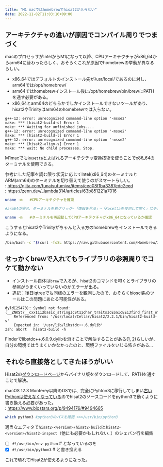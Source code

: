 ```yaml
---
title: "M1 macではhomebrewでhisat2が入らない"
date: 2022-11-02T11:03:16+09:00
---
```


## アーキテクチャの違いが原因でコンパイル周りでつまづく
macのプロセッサがIntelからM1になって以降、CPUアーキテクチャがx86_64からarm64に替わったらしく、おそらくこれが原因でhomebrewの挙動が異なるらしい。
- x86_64ではデフォルトのインストール先が/usr/local/であるのに対し、arm64では/opt/homebrew/
- arm64ではhomebrewインストール後に/opt/homebrew/bin/brewにPATHを通す必要がある。
- x86_64とarm64のどちらかでしかインストールできないツールがあり、hisat2やTrinityはarm64のhomebrewでは入らない。

```
g++-12: error: unrecognized command-line option '-msse2'
make: *** [hisat2-build-s] Error 1
make: *** Waiting for unfinished jobs....
g++-12: error: unrecognized command-line option '-msse2'
make: *** [hisat2-build-l] Error 1
g++-12: error: unrecognized command-line option '-msse2'
make: *** [hisat2-align-s] Error 1
make: *** wait: No child processes. Stop.
```

M1macでも`Rosetta`とよばれるアーキテクチャ変換技術を使うことでx86_64のターミナルを使用できる。

参考にした記事を読む限り状況に応じてIntel(x86_64)のターミナルとARM(arm64)のターミナルを切り替えて使うのがスマートらしい。
<br>: https://qiita.com/funatsufumiya/items/cec08f1ba3387edc2eed
<br>: https://zenn.dev/_lambda314/articles/63b851221a7016

```sh
uname -m　　#CPUアーキテクチャを確認

#arm64の場合、ターミナルを右クリック→「情報を見る」→「Rosettaを使用して開く」にチェックを入れる

uname -m　　#ターミナルを再起動してCPUアーキテクチャがx86_64になっているか確認
```

こうするとhisat2やTrinityがちゃんと入る方のhomebrewをインストールできるようになる。
```sh
/bin/bash -c "$(curl -fsSL https://raw.githubusercontent.com/Homebrew/install/master/install.sh)"
```


## せっかくbrewで入れてもライブラリの参照周りでコケて動かない
- インストール自体は`brew`で入るが、hisat2のコマンドを叩くとライブラリの参照がうまくいっていないのかエラーが出る。
- 追記：後日iqtreeでも同様のエラーを観測したので、おそらくbiosci系のツールはこの問題にあたる可能性がある。

```
dyld[25473]: Symbol not found: (__ZNKSt7__cxx1112basic_stringIcSt11char_traitsIcESaIcEE13find_first_ofERKS4_m)
	Referenced from: '/usr/local/Cellar/hisat2/2.2.1/bin/hisat2-build-s'
	Expected in: '/usr/lib/libstdc++.6.dylib'
zsh: abort   hisat2-build -h
```

Finderでlibstdc++.6.0.9.dylibを消すことで解決することがある([1], [2])らしいが、自分の環境ではうまくいかなかったのと、環境ファイルをいじる怖さがある...

[1]: http://qa.lifesciencedb.jp/questions/885/hisat2%E3%81%8Cerror
[2]: https://researchmap.jp/blogs/blog_entries/view/97940/c906f1defa5760d532f4bf2aedabee28?frame_id=797498


## それなら直接落としてきたほうがいい
Hisat2の[ダウンロードページ](http://daehwankimlab.github.io/hisat2/download/)からバイナリ版をダウンロードして、PATHを通すことで解決。

macOS 12.3 Monterey以降のOSでは、完全にPyhton3に移行してしまい[古いPythonは使えなくなっている](https://applech2.com/archives/20220309-apple-removed-python-from-macos-123-monterey.html)のでhisat2のソースコードをpython3で動くように書き換える必要があった。
<br>: https://www.biostars.org/p/9494176/#9494665

```sh
which python3 #python3のパスを確認 >>>/usr/bin/python3
```

適当なエディタで`hisat2-<version>/hisat2-build`と`hisat2-<version>/hisat2-inspect`（他にも必要かもしれない..）のシェバン行を編集
- [ ] `#!/usr/bin/env python` # となっているのを
- [x] `#!/usr/bin/python3` # と書き換える

これで晴れてHisat2が使えるようになった。
